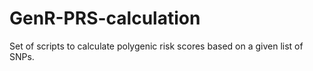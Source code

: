 # GenR-PRS-calculation
Set of scripts to calculate polygenic risk scores based on a given list of SNPs.

